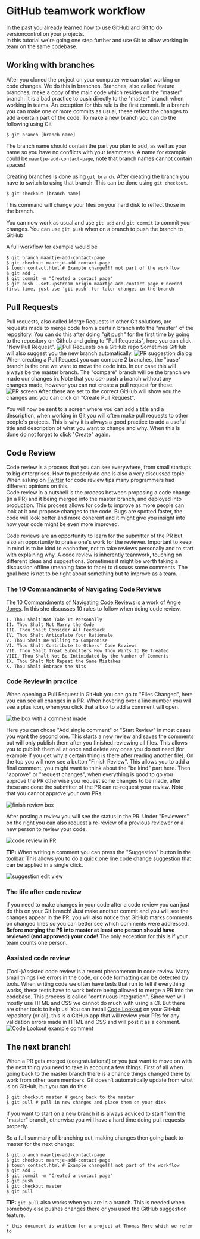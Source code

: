 # GitHub teamwork workflow

In the past you already learned how to use GitHub and Git to do versioncontrol on your projects.  
In this tutorial we're going one step further and use Git to allow working in team on the same codebase.

## Working with branches

After you cloned the project on your computer we can start working on code changes. We do this in branches.
Branches, also called feature branches, make a copy of the main code which resides on the "master" branch.
It is a bad practice to push directly to the "master" branch when working in teams. An exception for this rule is the first commit.
In a branch you can make one or more commits as usual, these reflect the changes to add a certain part of the code.
To make a new branch you can do the following using Git

```console
$ git branch [branch name]
```

The branch name should contain the part you plan to add, as well as your name so you have no conflicts with your teammates.
A name for example could be `maartje-add-contact-page`, note that branch names cannot contain spaces!

Creating branches is done using `git branch`. After creating the branch you have to switch to using that branch.
This can be done using `git checkout`.

```console
$ git checkout [branch name]
```

This command will change your files on your hard disk to reflect those in the branch.

You can now work as usual and use `git add` and `git commit` to commit your changes.
You can use `git push` when on a branch to push the branch to GitHub

A full workflow for example would be

```console
$ git branch maartje-add-contact-page
$ git checkout maartje-add-contact-page
$ touch contact.html # Example change!!! not part of the workflow
$ git add .
$ git commit -m "Created a contact page"
$ git push --set-upstream origin maartje-add-contact-page # needed first time, just use `git push` for later changes in the branch
```

## Pull Requests

Pull requests, also called Merge Requests in other Git solutions, are requests made to merge code from a certain branch into the "master" of the repository. You can do this after doing "git push" for the first time by going to the repository on Github and going to "Pull Requests", here you can click "New Pull Request".
![Pull Requests on a GitHub repo](./images/prs.png)
Sometimes GitHub will also suggest you the new branch automatically.
![PR suggestion dialog](./images/prsuggestion.png)
When creating a Pull Request you can compare 2 branches, the "base" branch is the one we want to move the code into. In our case this will always be the master branch. The "compare" branch will be the branch we made our changes in. Note that you _can_ push a branch without any changes made, however you can not create a pull request for these.
![PR screen](./images/prscreen.png)
After these are set to the correct GitHub will show you the changes and you can click on "Create Pull Request".

You will now be sent to a screen where you can add a title and a description, when working in Git you will often make pull requests to other people's projects. This is why it is always a good practice to add a useful title and description of what you want to change and why. When this is done do not forget to click "Create" again.

## Code Review

Code review is a process that you can see everywhere, from small startups to big enterprises. How to properly do one is also a very discussed topic. When asking on [Twitter](https://twitter.com/MaartjeME/status/1208048751631327237) for code review tips many programmers had different opinions on this.  
Code review in a nutshell is the process between proposing a code change (in a PR) and it being merged into the master branch, and deployed into production.
This process allows for code to improve as more people can look at it and propose changes to the code. Bugs are spotted faster, the code will look better and more coherent and it might give you insight into how your code might be even more improved.

Code reviews are an opportunity to learn for the submitter of the PR but also an opportunity to praise one's work for the reviewer. Important to keep in mind is to be kind to eachother, not to take reviews personally and to start with explaining why. A code review is inherently teamwork, touching on different ideas and suggestions. Sometimes it might be worth taking a discussion offline (meaning face to face) to discuss some comments. The goal here is not to be right about something but to improve as a team.

### The 10 Commandments of Navigating Code Reviews

[The 10 Commandments of Navigating Code Reviews](https://techbeacon.com/app-dev-testing/10-commandments-navigating-code-reviews) is a work of [Angie Jones](https://angiejones.tech).
In this she discusses 10 rules to follow when doing code review.

```
I. Thou Shalt Not Take It Personally
II. Thou Shalt Not Marry the Code
III. Thou Shalt Consider All Feedback
IV. Thou Shalt Articulate Your Rationale
V. Thou Shalt Be Willing to Compromise
VI. Thou Shalt Contribute to Others’ Code Reviews
VII. Thou Shalt Treat Submitters How Thou Wants to Be Treated
VIII. Thou Shalt Not Be Intimidated by the Number of Comments
IX. Thou Shalt Not Repeat the Same Mistakes
X. Thou Shalt Embrace the Nits
```

### Code Review in practice

When opening a Pull Request in GitHub you can go to "Files Changed", here you can see all changes in a PR. When hovering over a line number you will see a plus icon, when you click that a box to add a comment will open.

![the box with a comment made](./images/coderev1.png)

Here you can chose "Add single comment" or "Start Review" in most cases you want the second one. This starts a new review and saves the comments but will only publish them after you finished reviewing all files. This allows you to publish them all at once and delete any ones you do not need (for example if you get why a certain thing is there after reading another file).
On the top you will now see a button "Finish Review". This allows you to add a final comment, you might want to think about the "be kind" part here. Then "approve" or "request changes", when everything is good to go you approve the PR otherwise you request some changes to be made, after these are done the submitter of the PR can re-request your review. Note that you cannot approve your own PRs.

![finish review box](./images/coderev2.png)

After posting a review you will see the status in the PR. Under "Reviewers" on the right you can also request a re-review of a previous reviewer or a new person to review your code.

![code review in PR](./images/coderev3.png)

**TIP:** When writing a comment you can press the "Suggestion" button in the toolbar. This allows you to do a quick one line code change suggestion that can be applied in a single click.

![suggestion edit view](./images/coderev4.png)

### The life after code review

If you need to make changes in your code after a code review you can just do this on your Git branch! Just make another commit and you will see the changes appear in the PR, you will also notice that GitHub marks comments on changed lines so you can better see which comments were addressed.
**Before merging the PR into master at least one person should have reviewed (and approved) your code!** The only exception for this is if your team counts one person.

### Assisted code review

(Tool-)Assisted code review is a recent phenomenon in code review. Many small things like errors in the code, or code formatting can be detected by tools.
When writing code we often have tests that run to tell if everything works, these tests have to work before being allowed to merge a PR into the codebase. This process is called "continuous integration".
Since we\* will mostly use HTML and CSS we cannot do much with using a CI. But there are other tools to help us!
You can install [Code Lookout](https://github.com/apps/code-lookout) on your GitHub repository (or all), this is a GitHub app that will review your PRs for any validation errors made in HTML and CSS and will post it as a comment.
![Code Lookout example comment](./images/codelookout.png)

## The next branch!

When a PR gets merged (congratulations!) or you just want to move on with the next thing you need to take in account a few things.
First of all when going back to the master branch there is a chance things changed there by work from other team members. Git doesn't automatically update from what is on GitHub, but you can do this:

```console
$ git checkout master # going back to the master
$ git pull # pull in new changes and place them on your disk
```

If you want to start on a new branch it is always adviced to start from the "master" branch, otherwise you will have a hard time doing pull requests properly.

So a full summary of branching out, making changes then going back to master for the next change:

```console
$ git branch maartje-add-contact-page
$ git checkout maartje-add-contact-page
$ touch contact.html # Example change!!! not part of the workflow
$ git add .
$ git commit -m "Created a contact page"
$ git push
$ git checkout master
$ git pull
```

**TIP:** `git pull` also works when you are in a branch. This is needed when somebody else pushes changes there or you used the GitHub suggestion feature.

`* this document is written for a project at Thomas More which we refer to`
